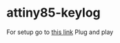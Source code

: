# attiny85-keylog
For setup go to [this link](https://www.youtube.com/watch?v=A3cB9BDE6XM)
Plug and play
